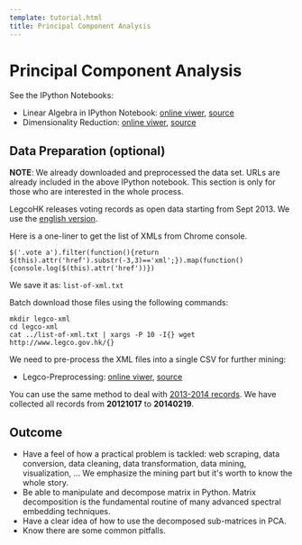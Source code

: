 ```yaml
---
template: tutorial.html
title: Principal Component Analysis
---
```


# Principal Component Analysis

See the IPython Notebooks:

   * Linear Algebra in IPython Notebook:
   [online viwer](http://nbviewer.ipython.org/urls/course.ie.cuhk.edu.hk/~engg4030/tutorial/tutorial7/Linear-Algebra.ipynb),
   [source](https://course.ie.cuhk.edu.hk/~engg4030/tutorial/tutorial7/Linear-Algebra.ipynb)
   * Dimensionality Reduction:
   [online viwer](http://nbviewer.ipython.org/urls/course.ie.cuhk.edu.hk/~engg4030/tutorial/tutorial7/Dimensionality-Reduction.ipynb),
   [source](https://course.ie.cuhk.edu.hk/~engg4030/tutorial/tutorial7/Dimensionality-Reduction.ipynb)

## Data Preparation (optional)

**NOTE**:
We already downloaded and preprocessed the data set.
URLs are already included in the above IPython notebook.
This section is only for those who are interested in the whole process.

LegcoHK releases voting records as open data starting from Sept 2013.
We use the [english version](http://www.legco.gov.hk/general/english/counmtg/yr12-16/mtg_1213.htm).

Here is a one-liner to get the list of XMLs from Chrome console.

```
$('.vote a').filter(function(){return $(this).attr('href').substr(-3,3)=='xml';}).map(function(){console.log($(this).attr('href'))})
```

We save it as: `list-of-xml.txt`

Batch download those files using the following commands:

```
mkdir legco-xml
cd legco-xml
cat ../list-of-xml.txt | xargs -P 10 -I{} wget http://www.legco.gov.hk/{}
```

We need to pre-process the XML files into a single CSV for further mining:

   * Legco-Preprocessing:
   [online viwer](http://nbviewer.ipython.org/urls/course.ie.cuhk.edu.hk/~engg4030/tutorial/tutorial7/Legco-Preprocessing.ipynb),
   [source](https://course.ie.cuhk.edu.hk/~engg4030/tutorial/tutorial7/Legco-Preprocessing.ipynb)

You can use the same method to deal with [2013-2014 records](http://www.legco.gov.hk/general/english/counmtg/yr12-16/mtg_1314.htm).
We have collected all records from **20121017** to **20140219**.

## Outcome

   * Have a feel of how a practical problem is tackled:
   web scraping, data conversion, data cleaning, data transformation, data mining, visualization, ...
   We emphasize the mining part but it's worth to know the whole story.
   * Be able to manipulate and decompose matrix in Python.
   Matrix decomposition is the fundamental routine of many advanced spectral embedding techniques.
   * Have a clear idea of how to use the decomposed sub-matrices in PCA.
   * Know there are some common pitfalls.

